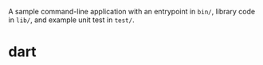 A sample command-line application with an entrypoint in `bin/`, library code
in `lib/`, and example unit test in `test/`.
# dart
